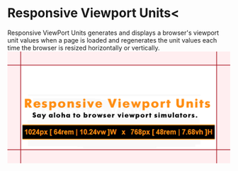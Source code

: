 # <h1>Responsive Viewport Units<</h1>
 Responsive ViewPort Units generates and displays a browser's viewport unit values when a page is loaded and regenerates the unit values each time the browser is resized horizontally or vertically.
![](images/responsive-viewport-units-github-card.png)
